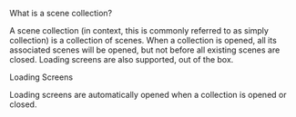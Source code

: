 What is a scene collection?

A scene collection (in context, this is commonly referred to as simply collection) is a collection of scenes. When a collection is opened, all its associated scenes will be opened, but not before all existing scenes are closed. Loading screens are also supported, out of the box.



Loading Screens

Loading screens are automatically opened when a collection is opened or closed.








